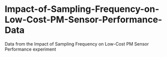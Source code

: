 # Impact-of-Sampling-Frequency-on-Low-Cost-PM-Sensor-Performance-Data
Data from the Impact of Sampling Frequency on Low-Cost PM Sensor Performance experiment

